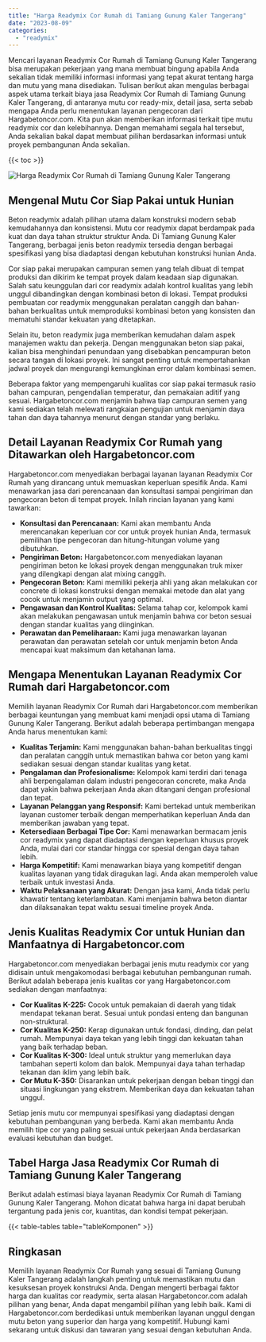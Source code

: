 ```yaml
---
title: "Harga Readymix Cor Rumah di Tamiang Gunung Kaler Tangerang"
date: "2023-08-09"
categories: 
  - "readymix"
---
```



Mencari layanan Readymix Cor Rumah di Tamiang Gunung Kaler Tangerang bisa merupakan pekerjaan yang mana membuat bingung apabila Anda sekalian tidak memiliki informasi informasi yang tepat akurat tentang harga dan mutu yang mana disediakan. Tulisan berikut akan mengulas berbagai aspek utama terkait biaya jasa Readymix Cor Rumah di Tamiang Gunung Kaler Tangerang, di antaranya mutu cor ready-mix, detail jasa, serta sebab mengapa Anda perlu menentukan layanan pengecoran dari Hargabetoncor.com. Kita pun akan memberikan informasi terkait tipe mutu readymix cor dan kelebihannya. Dengan memahami segala hal tersebut, Anda sekalian bakal dapat membuat pilihan berdasarkan informasi untuk proyek pembangunan Anda sekalian.

{{< toc >}}

![Harga Readymix Cor Rumah di Tamiang Gunung Kaler Tangerang](https://hargareadymixid.github.io/hbc/readymix-hbc%20(43).png)

## Mengenal Mutu Cor Siap Pakai untuk Hunian

Beton readymix adalah pilihan utama dalam konstruksi modern sebab kemudahannya dan konsistensi. Mutu cor readymix dapat berdampak pada kuat dan daya tahan struktur struktur Anda. Di Tamiang Gunung Kaler Tangerang, berbagai jenis beton readymix tersedia dengan berbagai spesifikasi yang bisa diadaptasi dengan kebutuhan konstruksi hunian Anda.

Cor siap pakai merupakan campuran semen yang telah dibuat di tempat produksi dan dikirim ke tempat proyek dalam keadaan siap digunakan. Salah satu keunggulan dari cor readymix adalah kontrol kualitas yang lebih unggul dibandingkan dengan kombinasi beton di lokasi. Tempat produksi pembuatan cor readymix menggunakan peralatan canggih dan bahan-bahan berkualitas untuk memproduksi kombinasi beton yang konsisten dan mematuhi standar kekuatan yang ditetapkan.

Selain itu, beton readymix juga memberikan kemudahan dalam aspek manajemen waktu dan pekerja. Dengan menggunakan beton siap pakai, kalian bisa menghindari penundaan yang disebabkan pencampuran beton secara tangan di lokasi proyek. Ini sangat penting untuk mempertahankan jadwal proyek dan mengurangi kemungkinan error dalam kombinasi semen.

Beberapa faktor yang mempengaruhi kualitas cor siap pakai termasuk rasio bahan campuran, pengendalian temperatur, dan pemakaian aditif yang sesuai. Hargabetoncor.com menjamin bahwa tiap campuran semen yang kami sediakan telah melewati rangkaian pengujian untuk menjamin daya tahan dan daya tahannya menurut dengan standar yang berlaku.

## Detail Layanan Readymix Cor Rumah yang Ditawarkan oleh Hargabetoncor.com

Hargabetoncor.com menyediakan berbagai layanan layanan Readymix Cor Rumah yang dirancang untuk memuaskan keperluan spesifik Anda. Kami menawarkan jasa dari perencanaan dan konsultasi sampai pengiriman dan pengecoran beton di tempat proyek. Inilah rincian layanan yang kami tawarkan:

- **Konsultasi dan Perencanaan:** Kami akan membantu Anda merencanakan keperluan cor cor untuk proyek hunian Anda, termasuk pemilihan tipe pengecoran dan hitung-hitungan volume yang dibutuhkan.
- **Pengiriman Beton:** Hargabetoncor.com menyediakan layanan pengiriman beton ke lokasi proyek dengan menggunakan truk mixer yang dilengkapi dengan alat mixing canggih.
- **Pengecoran Beton:** Kami memiliki pekerja ahli yang akan melakukan cor concrete di lokasi konstruksi dengan memakai metode dan alat yang cocok untuk menjamin output yang optimal.
- **Pengawasan dan Kontrol Kualitas:** Selama tahap cor, kelompok kami akan melakukan pengawasan untuk menjamin bahwa cor beton sesuai dengan standar kualitas yang diinginkan.
- **Perawatan dan Pemeliharaan:** Kami juga menawarkan layanan perawatan dan perawatan setelah cor untuk menjamin beton Anda mencapai kuat maksimum dan ketahanan lama.

## Mengapa Menentukan Layanan Readymix Cor Rumah dari Hargabetoncor.com

Memilih layanan Readymix Cor Rumah dari Hargabetoncor.com memberikan berbagai keuntungan yang membuat kami menjadi opsi utama di Tamiang Gunung Kaler Tangerang. Berikut adalah beberapa pertimbangan mengapa Anda harus menentukan kami:

- **Kualitas Terjamin:** Kami menggunakan bahan-bahan berkualitas tinggi dan peralatan canggih untuk memastikan bahwa cor beton yang kami sediakan sesuai dengan standar kualitas yang ketat.
- **Pengalaman dan Profesionalisme:** Kelompok kami terdiri dari tenaga ahli berpengalaman dalam industri pengecoran concrete, maka Anda dapat yakin bahwa pekerjaan Anda akan ditangani dengan profesional dan tepat.
- **Layanan Pelanggan yang Responsif:** Kami bertekad untuk memberikan layanan customer terbaik dengan memperhatikan keperluan Anda dan memberikan jawaban yang tepat.
- **Ketersediaan Berbagai Tipe Cor:** Kami menawarkan bermacam jenis cor readymix yang dapat diadaptasi dengan keperluan khusus proyek Anda, mulai dari cor standar hingga cor spesial dengan daya tahan lebih.
- **Harga Kompetitif:** Kami menawarkan biaya yang kompetitif dengan kualitas layanan yang tidak diragukan lagi. Anda akan memperoleh value terbaik untuk investasi Anda.
- **Waktu Pelaksanaan yang Akurat:** Dengan jasa kami, Anda tidak perlu khawatir tentang keterlambatan. Kami menjamin bahwa beton diantar dan dilaksanakan tepat waktu sesuai timeline proyek Anda.

## Jenis Kualitas Readymix Cor untuk Hunian dan Manfaatnya di Hargabetoncor.com

Hargabetoncor.com menyediakan berbagai jenis mutu readymix cor yang didisain untuk mengakomodasi berbagai kebutuhan pembangunan rumah. Berikut adalah beberapa jenis kualitas cor yang Hargabetoncor.com sediakan dengan manfaatnya:

- **Cor Kualitas K-225:** Cocok untuk pemakaian di daerah yang tidak mendapat tekanan berat. Sesuai untuk pondasi enteng dan bangunan non-struktural.
- **Cor Kualitas K-250:** Kerap digunakan untuk fondasi, dinding, dan pelat rumah. Mempunyai daya tekan yang lebih tinggi dan kekuatan tahan yang baik terhadap beban.
- **Cor Kualitas K-300:** Ideal untuk struktur yang memerlukan daya tambahan seperti kolom dan balok. Mempunyai daya tahan terhadap tekanan dan iklim yang lebih baik.
- **Cor Mutu K-350:** Disarankan untuk pekerjaan dengan beban tinggi dan situasi lingkungan yang ekstrem. Memberikan daya dan kekuatan tahan unggul.

Setiap jenis mutu cor mempunyai spesifikasi yang diadaptasi dengan kebutuhan pembangunan yang berbeda. Kami akan membantu Anda memilih tipe cor yang paling sesuai untuk pekerjaan Anda berdasarkan evaluasi kebutuhan dan budget.

## Tabel Harga Jasa Readymix Cor Rumah di Tamiang Gunung Kaler Tangerang

Berikut adalah estimasi biaya layanan Readymix Cor Rumah di Tamiang Gunung Kaler Tangerang. Mohon dicatat bahwa harga ini dapat berubah tergantung pada jenis cor, kuantitas, dan kondisi tempat pekerjaan.

{{< table-tables table="tableKomponen" >}}

## Ringkasan

Memilih layanan Readymix Cor Rumah yang sesuai di Tamiang Gunung Kaler Tangerang adalah langkah penting untuk memastikan mutu dan kesuksesan proyek konstruksi Anda. Dengan mengerti berbagai faktor harga dan kualitas cor readymix, serta alasan Hargabetoncor.com adalah pilihan yang benar, Anda dapat mengambil pilihan yang lebih baik. Kami di Hargabetoncor.com berdedikasi untuk memberikan layanan unggul dengan mutu beton yang superior dan harga yang kompetitif. Hubungi kami sekarang untuk diskusi dan tawaran yang sesuai dengan kebutuhan Anda.
